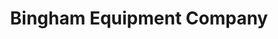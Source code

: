 ---
title: "Bingham Equipment Company"
url: /casa-grande/bingham-equipment-company/
shop: Allgemein
---